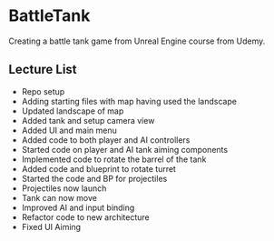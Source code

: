 # BattleTank
Creating a battle tank game from Unreal Engine course from Udemy.

## Lecture List
* Repo setup
* Adding starting files with map having used the landscape
* Updated landscape of map
* Added tank and setup camera view
* Added UI and main menu
* Added code to both player and AI controllers
* Started code on player and AI tank aiming components
* Implemented code to rotate the barrel of the tank
* Added code and blueprint to rotate turret
* Started the code and BP for projectiles
* Projectiles now launch
* Tank can now move
* Improved AI and input binding
* Refactor code to new architecture
* Fixed UI Aiming